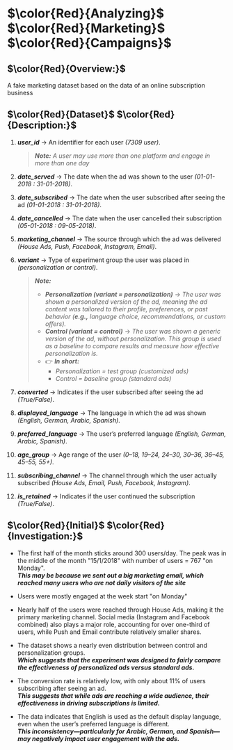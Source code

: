 # $\color{Red}{Analyzing}$ $\color{Red}{Marketing}$ $\color{Red}{Campaigns}$
## $\color{Red}{Overview:}$
A fake marketing dataset based on the data of an online subscription business
## $\color{Red}{Dataset}$ $\color{Red}{Description:}$
1. ***user_id*** → An identifier for each user _(7309 user)_.
   >***Note:*** _A user may use more than one platform and engage in more than one day_
2. ***date_served*** → The date when the ad was shown to the user _(01-01-2018 : 31-01-2018)_.
3. ***date_subscribed*** → The date when the user subscribed after seeing the ad _(01-01-2018 : 31-01-2018)_.
4. ***date_cancelled*** → The date when the user cancelled their subscription _(05-01-2018 : 09-05-2018)_.
5. ***marketing_channel*** → The source through which the ad was delivered _(House Ads, Push, Facebook, Instagram, Email)_.
6. ***variant*** → Type of experiment group the user was placed in _(personalization or control)_.
   >***Note:***
   > - ***Personalization (variant = personalization)*** → _The user was shown a personalized version of the ad, meaning the ad content was tailored to their profile, preferences, or past behavior (**e.g.,** language choice, recommendations, or custom offers)._
   > - ***Control (variant = control)*** → _The user was shown a generic version of the ad, without personalization. This group is used as a baseline to compare results and measure how effective personalization is._
   > - 👉 ***In short:***
   >    - _Personalization = test group (customized ads)_
   >    - _Control = baseline group (standard ads)_

7. ***converted*** → Indicates if the user subscribed after seeing the ad _(True/False)_.
8. ***displayed_language*** → The language in which the ad was shown _(English, German, Arabic, Spanish)_.
9. ***preferred_language*** → The user’s preferred language _(English, German, Arabic, Spanish)_.
10. ***age_group*** → Age range of the user _(0–18, 19–24, 24–30, 30–36, 36–45, 45–55, 55+)_.
11. ***subscribing_channel*** → The channel through which the user actually subscribed _(House Ads, Email, Push, Facebook, Instagram)_.
12. ***is_retained*** → Indicates if the user continued the subscription _(True/False)_.
## $\color{Red}{Initial}$ $\color{Red}{Investigation:}$
- The first half of the month sticks around 300 users/day. The peak was in the middle of the month "15/1/2018" 
  with number of users = 767 "on Monday".<br>
  ***This may be because we sent out a big marketing email, which reached many users who are not daily visitors of the site***

- Users were mostly engaged at the week start "on Monday"

- Nearly half of the users were reached through House Ads, making it the primary marketing channel. Social media (Instagram and Facebook combined) also plays a major role, accounting for over one-third of users, while Push and Email contribute relatively smaller shares.

- The dataset shows a nearly even distribution between control and personalization groups.<br>
  ***Which suggests that the experiment was designed to fairly compare the effectiveness of personalized ads versus standard ads.***

- The conversion rate is relatively low, with only about 11% of users subscribing after seeing an ad.<br>
  ***This suggests that while ads are reaching a wide audience, their effectiveness in driving subscriptions is limited.***

- The data indicates that English is used as the default display language, even when the user’s preferred language is different.<br>
  ***This inconsistency—particularly for Arabic, German, and Spanish—may negatively impact user engagement with the ads.***
